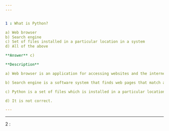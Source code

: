 ```yaml
---
---


1 : What is Python?  

a) Web browser  
b) Search engine  
c) Set of files installed in a particular location in a system  
d) All of the above  

**Answer** c) 

**Description**  

a) Web browser is an application for accessing websites and the internet.  

b) Search engine is a software system that finds web pages that match a web search.  

c) Python is a set of files which is installed in a particular location in a system.  when you install Python on your computer, it consists of executable files, libraries, configuration files, and other supporting files that are placed in designated directories. These files together make up the Python programming language environment that allows you to write, run, and manage Python programs.

d) It is not correct.

---
```

---


2 : 
